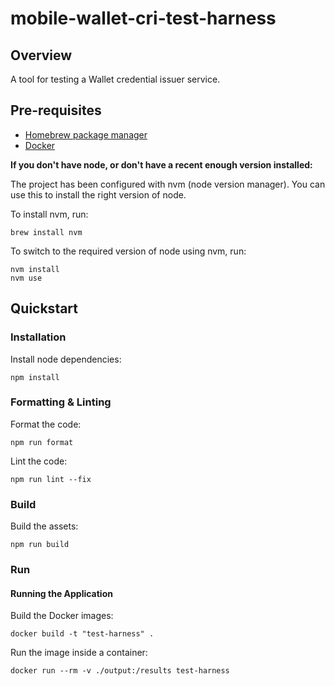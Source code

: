 # mobile-wallet-cri-test-harness

## Overview
A tool for testing a Wallet credential issuer service.

## Pre-requisites
- [Homebrew package manager](https://brew.sh)
- [Docker](https://docs.docker.com/get-docker/)

**If you don't have node, or don't have a recent enough version installed:**

The project has been configured with nvm (node version manager). You can use this to install the right version of node.

To install nvm, run:
```
brew install nvm
```

To switch to the required version of node using nvm, run:
```
nvm install
nvm use
```

## Quickstart

### Installation
Install node dependencies:
```
npm install
```

### Formatting & Linting
Format the code:
```
npm run format
```

Lint the code:
```
npm run lint --fix
```

### Build
Build the assets:
```
npm run build
```

### Run
#### Running the Application
Build the Docker images:
```
docker build -t "test-harness" .  
```

Run the image inside a container:
```
docker run --rm -v ./output:/results test-harness
```
